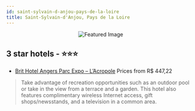 ```yaml
---
id: saint-sylvain-d-anjou-pays-de-la-loire
title: Saint-Sylvain-d'Anjou, Pays de la Loire
---
```


<center><img src="https://i.travelapi.com/hotels/1000000/110000/106700/106602/5c2f6f50_z.jpg" alt="Featured Image" /></center>


##  3 star hotels - ⭐️⭐️⭐️

-    [Brit Hotel Angers Parc Expo – L’Acropole](https://us.hurb.com/hotels/saint-sylvain-d-anjou/brit-hotel-angers-parc-expo-lacropole-JNP-JP638933?cmp=18055) Prices from R$ 447,22
   > Take advantage of recreation opportunities such as an outdoor pool or take in the view from a terrace and a garden. This hotel also features complimentary wireless Internet access, gift shops/newsstands, and a television in a common area.
